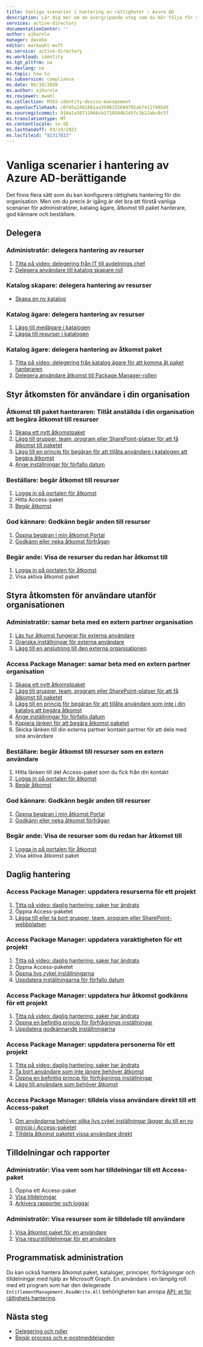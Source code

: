```yaml
---
title: Vanliga scenarier i hantering av rättigheter – Azure AD
description: Lär dig mer om de övergripande steg som du bör följa för vanliga scenarier i Azure Active Directory rättighets hantering.
services: active-directory
documentationCenter: ''
author: ajburnle
manager: daveba
editor: markwahl-msft
ms.service: active-directory
ms.workload: identity
ms.tgt_pltfrm: na
ms.devlang: na
ms.topic: how-to
ms.subservice: compliance
ms.date: 06/18/2020
ms.author: ajburnle
ms.reviewer: mwahl
ms.collection: M365-identity-device-management
ms.openlocfilehash: c0f45a1481661aa350815560d795ab7411f99545
ms.sourcegitcommit: 910a1a38711966cb171050db245fc3b22abc8c5f
ms.translationtype: MT
ms.contentlocale: sv-SE
ms.lasthandoff: 03/19/2021
ms.locfileid: "92317833"
---
```

# <a name="common-scenarios-in-azure-ad-entitlement-management"></a>Vanliga scenarier i hantering av Azure AD-berättigande

Det finns flera sätt som du kan konfigurera rättighets hantering för din organisation. Men om du precis är igång är det bra att förstå vanliga scenarier för administratörer, katalog ägare, åtkomst till paket hanterare, god kännare och beställare.

## <a name="delegate"></a>Delegera

### <a name="administrator-delegate-management-of-resources"></a>Administratör: delegera hantering av resurser

1. [Titta på video: delegering från IT till avdelnings chef](https://www.microsoft.com/videoplayer/embed/RE3Lq00)
1. [Delegera användare till katalog skapare roll](entitlement-management-delegate-catalog.md)

### <a name="catalog-creator-delegate-management-of-resources"></a>Katalog skapare: delegera hantering av resurser

- [Skapa en ny katalog](entitlement-management-catalog-create.md#create-a-catalog)

### <a name="catalog-owner-delegate-management-of-resources"></a>Katalog ägare: delegera hantering av resurser

1. [Lägg till medägare i katalogen](entitlement-management-catalog-create.md#add-additional-catalog-owners)
1. [Lägga till resurser i katalogen](entitlement-management-catalog-create.md#add-resources-to-a-catalog)

### <a name="catalog-owner-delegate-management-of-access-packages"></a>Katalog ägare: delegera hantering av åtkomst paket

1. [Titta på video: delegering från katalog ägare för att komma åt paket hanteraren](https://www.microsoft.com/videoplayer/embed/RE3Lq08)
1. [Delegera användare åtkomst till Package Manager-rollen](entitlement-management-delegate-managers.md)

## <a name="govern-access-for-users-in-your-organization"></a>Styr åtkomsten för användare i din organisation

### <a name="access-package-manager-allow-employees-in-your-organization-to-request-access-to-resources"></a>Åtkomst till paket hanteraren: Tillåt anställda i din organisation att begära åtkomst till resurser

1. [Skapa ett nytt åtkomstpaket](entitlement-management-access-package-create.md#start-new-access-package)
1. [Lägg till grupper, team, program eller SharePoint-platser för att få åtkomst till paketet](entitlement-management-access-package-create.md#resource-roles)
1. [Lägg till en princip för begäran för att tillåta användare i katalogen att begära åtkomst](entitlement-management-access-package-create.md#for-users-in-your-directory)
1. [Ange inställningar för förfallo datum](entitlement-management-access-package-create.md#lifecycle)

### <a name="requestor-request-access-to-resources"></a>Beställare: begär åtkomst till resurser

1. [Logga in på portalen för åtkomst](entitlement-management-request-access.md#sign-in-to-the-my-access-portal)
1. Hitta Access-paket
1. [Begär åtkomst](entitlement-management-request-access.md#request-an-access-package)

### <a name="approver-approve-requests-to-resources"></a>God kännare: Godkänn begär anden till resurser

1. [Öppna begäran i min åtkomst Portal](entitlement-management-request-approve.md#open-request)
1. [Godkänn eller neka åtkomst förfrågan](entitlement-management-request-approve.md#approve-or-deny-request)

### <a name="requestor-view-the-resources-you-already-have-access-to"></a>Begär ande: Visa de resurser du redan har åtkomst till

1. [Logga in på portalen för åtkomst](entitlement-management-request-access.md#sign-in-to-the-my-access-portal)
1. Visa aktiva åtkomst paket

## <a name="govern-access-for-users-outside-your-organization"></a>Styra åtkomsten för användare utanför organisationen

### <a name="administrator-collaborate-with-an-external-partner-organization"></a>Administratör: samar beta med en extern partner organisation

1. [Läs hur åtkomst fungerar för externa användare](entitlement-management-external-users.md#how-access-works-for-external-users)
1. [Granska inställningar för externa användare](entitlement-management-external-users.md#settings-for-external-users)
1. [Lägg till en anslutning till den externa organisationen](entitlement-management-organization.md)

### <a name="access-package-manager-collaborate-with-an-external-partner-organization"></a>Access Package Manager: samar beta med en extern partner organisation

1. [Skapa ett nytt åtkomstpaket](entitlement-management-access-package-create.md#start-new-access-package)
1. [Lägg till grupper, team, program eller SharePoint-platser för att få åtkomst till paketet](entitlement-management-access-package-resources.md#add-resource-roles)
1. [Lägg till en princip för begäran för att tillåta användare som inte i din katalog att begära åtkomst](entitlement-management-access-package-request-policy.md#for-users-not-in-your-directory)
1. [Ange inställningar för förfallo datum](entitlement-management-access-package-create.md#lifecycle)
1. [Kopiera länken för att begära åtkomst paketet](entitlement-management-access-package-settings.md)
1. Skicka länken till din externa partner kontakt partner för att dela med sina användare

### <a name="requestor-request-access-to-resources-as-an-external-user"></a>Beställare: begär åtkomst till resurser som en extern användare

1. Hitta länken till det Access-paket som du fick från din kontakt
1. [Logga in på portalen för åtkomst](entitlement-management-request-access.md#sign-in-to-the-my-access-portal)
1. [Begär åtkomst](entitlement-management-request-access.md#request-an-access-package)

### <a name="approver-approve-requests-to-resources"></a>God kännare: Godkänn begär anden till resurser

1. [Öppna begäran i min åtkomst Portal](entitlement-management-request-approve.md#open-request)
1. [Godkänn eller neka åtkomst förfrågan](entitlement-management-request-approve.md#approve-or-deny-request)

### <a name="requestor-view-the-resources-your-already-have-access-to"></a>Begär ande: Visa de resurser som du redan har åtkomst till

1. [Logga in på portalen för åtkomst](entitlement-management-request-access.md#sign-in-to-the-my-access-portal)
1. Visa aktiva åtkomst paket

## <a name="day-to-day-management"></a>Daglig hantering

### <a name="access-package-manager-update-the-resources-for-a-project"></a>Access Package Manager: uppdatera resurserna för ett projekt

1. [Titta på video: daglig hantering: saker har ändrats](https://www.microsoft.com/videoplayer/embed/RE3LD4Z)
1. Öppna Access-paketet
1. [Lägga till eller ta bort grupper, team, program eller SharePoint-webbplatser](entitlement-management-access-package-resources.md#add-resource-roles)

### <a name="access-package-manager-update-the-duration-for-a-project"></a>Access Package Manager: uppdatera varaktigheten för ett projekt

1. [Titta på video: daglig hantering: saker har ändrats](https://www.microsoft.com/videoplayer/embed/RE3LD4Z)
1. Öppna Access-paketet
1. [Öppna livs cykel inställningarna](entitlement-management-access-package-lifecycle-policy.md#open-lifecycle-settings)
1. [Uppdatera inställningarna för förfallo datum](entitlement-management-access-package-lifecycle-policy.md#lifecycle) 

### <a name="access-package-manager-update-how-access-is-approved-for-a-project"></a>Access Package Manager: uppdatera hur åtkomst godkänns för ett projekt

1. [Titta på video: daglig hantering: saker har ändrats](https://www.microsoft.com/videoplayer/embed/RE3LD4Z)
1. [Öppna en befintlig princip för förfrågnings inställningar](entitlement-management-access-package-request-policy.md#open-an-existing-access-package-and-add-a-new-policy-of-request-settings)
1. [Uppdatera godkännande inställningarna](entitlement-management-access-package-approval-policy.md#change-approval-settings-of-an-existing-access-package)

### <a name="access-package-manager-update-the-people-for-a-project"></a>Access Package Manager: uppdatera personerna för ett projekt

1. [Titta på video: daglig hantering: saker har ändrats](https://www.microsoft.com/videoplayer/embed/RE3LD4Z)
1. [Ta bort användare som inte längre behöver åtkomst](entitlement-management-access-package-assignments.md)
1. [Öppna en befintlig princip för förfrågnings inställningar](entitlement-management-access-package-request-policy.md#open-an-existing-access-package-and-add-a-new-policy-of-request-settings)
1. [Lägg till användare som behöver åtkomst](entitlement-management-access-package-request-policy.md#for-users-in-your-directory)

### <a name="access-package-manager-directly-assign-specific-users-to-an-access-package"></a>Access Package Manager: tilldela vissa användare direkt till ett Access-paket

1. [Om användarna behöver olika livs cykel inställningar lägger du till en ny princip i Access-paketet](entitlement-management-access-package-request-policy.md#open-an-existing-access-package-and-add-a-new-policy-of-request-settings)
1. [Tilldela åtkomst paketet vissa användare direkt](entitlement-management-access-package-assignments.md#directly-assign-a-user)

## <a name="assignments-and-reports"></a>Tilldelningar och rapporter

### <a name="administrator-view-who-has-assignments-to-an-access-package"></a>Administratör: Visa vem som har tilldelningar till ett Access-paket

1. Öppna ett Access-paket
1. [Visa tilldelningar](entitlement-management-access-package-assignments.md#view-who-has-an-assignment)
1. [Arkivera rapporter och loggar](entitlement-management-logs-and-reporting.md)

### <a name="administrator-view-resources-assigned-to-users"></a>Administratör: Visa resurser som är tilldelade till användare

1. [Visa åtkomst paket för en användare](entitlement-management-reports.md#view-access-packages-for-a-user)
1. [Visa resurstilldelningar för en användare](entitlement-management-reports.md#view-resource-assignments-for-a-user)

## <a name="programmatic-administration"></a>Programmatisk administration

Du kan också hantera åtkomst paket, kataloger, principer, förfrågningar och tilldelningar med hjälp av Microsoft Graph.  En användare i en lämplig roll med ett program som har den delegerade `EntitlementManagement.ReadWrite.All` behörigheten kan anropa [API: et för rättighets hantering](/graph/tutorial-access-package-api?view=graph-rest-beta).

## <a name="next-steps"></a>Nästa steg

- [Delegering och roller](entitlement-management-delegate.md)
- [Begär process och e-postmeddelanden](entitlement-management-process.md)